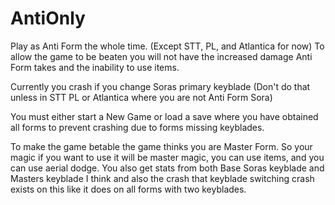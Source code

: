 # AntiOnly

Play as Anti Form the whole time. (Except STT, PL, and Atlantica for now) To allow the game to be beaten you will not have the increased damage Anti Form takes and the inability to use items.

Currently you crash if you change Soras primary keyblade (Don't do that unless in STT PL or Atlantica where you are not Anti Form Sora)

You must either start a New Game or load a save where you have obtained all forms to prevent crashing due to forms missing keyblades.

To make the game betable the game thinks you are Master Form. So your magic if you want to use it will be master magic, you can use items, and you can use aerial dodge. You also get stats from both Base Soras keyblade and Masters keyblade I think and also the crash that keyblade switching crash exists on this like it does on all forms with two keyblades.
